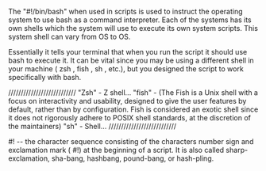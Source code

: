The "#!/bin/bash" when used in scripts is used to instruct the operating system to use bash as a command interpreter. Each of the systems has its own shells which the system will use to execute its own system scripts. This system shell can vary from OS to OS.

Essentially it tells your terminal that when you run the script it should use bash to execute it. It can be vital since you may be using a different shell in your machine ( zsh , fish , sh , etc.), but you designed the script to work specifically with bash.

///////////////////////////
"Zsh" - Z shell...
"fish" - (The Fish is a Unix shell with a focus on interactivity and usability, designed to give the user features by default, rather than by configuration. Fish is considered an exotic shell since it does not rigorously adhere to POSIX shell standards, at the discretion of the maintainers)
"sh" - Shell... 
///////////////////////////

#! -- the character sequence consisting of the characters number sign and exclamation mark ( #!) at the beginning of a script. It is also called sharp-exclamation, sha-bang, hashbang, pound-bang, or hash-pling.


